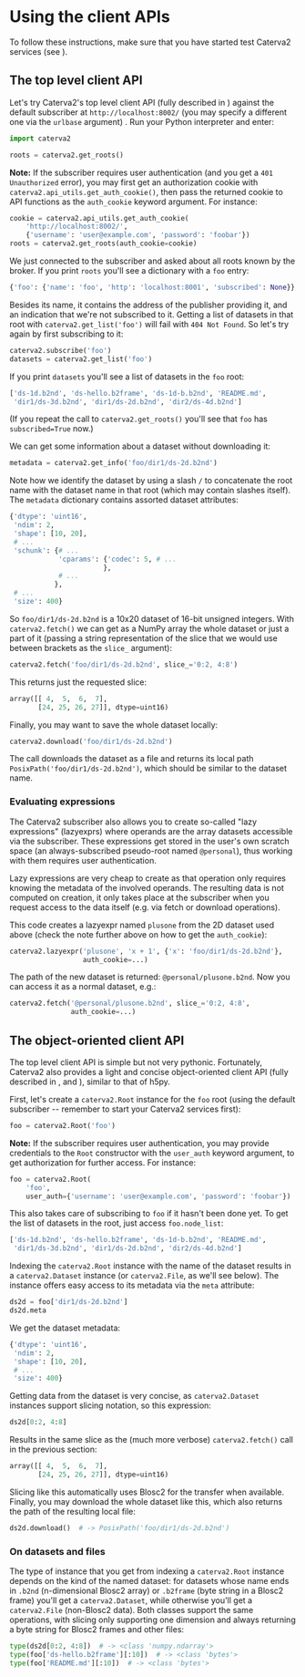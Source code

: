# Using the client APIs

To follow these instructions, make sure that you have started test Caterva2 services (see [](Launching-Caterva2-services)).

## The top level client API

Let's try Caterva2's top level client API (fully described in [](ref-API-top-level)) against the default subscriber at `http://localhost:8002/` (you may specify a different one via the `urlbase` argument) .  Run your Python interpreter and enter:

```python
import caterva2

roots = caterva2.get_roots()
```

**Note:** If the subscriber requires user authentication (and you get a `401 Unauthorized` error), you may first get an authorization cookie with `caterva2.api_utils.get_auth_cookie()`, then pass the returned cookie to API functions as the `auth_cookie` keyword argument.  For instance:

```python
cookie = caterva2.api_utils.get_auth_cookie(
    'http://localhost:8002/',
    {'username': 'user@example.com', 'password': 'foobar'})
roots = caterva2.get_roots(auth_cookie=cookie)
```

We just connected to the subscriber and asked about all roots known by the broker.  If you print `roots` you'll see a dictionary with a `foo` entry:

```python
{'foo': {'name': 'foo', 'http': 'localhost:8001', 'subscribed': None}}
```

Besides its name, it contains the address of the publisher providing it, and an indication that we're not subscribed to it.  Getting a list of datasets in that root with `caterva2.get_list('foo')` will fail with `404 Not Found`.  So let's try again by first subscribing to it:

```python
caterva2.subscribe('foo')
datasets = caterva2.get_list('foo')
```

If you print `datasets` you'll see a list of datasets in the `foo` root:

```python
['ds-1d.b2nd', 'ds-hello.b2frame', 'ds-1d-b.b2nd', 'README.md',
 'dir1/ds-3d.b2nd', 'dir1/ds-2d.b2nd', 'dir2/ds-4d.b2nd']
```

(If you repeat the call to `caterva2.get_roots()` you'll see that `foo` has `subscribed=True` now.)

We can get some information about a dataset without downloading it:

```python
metadata = caterva2.get_info('foo/dir1/ds-2d.b2nd')
```

Note how we identify the dataset by using a slash `/` to concatenate the root name with the dataset name in that root (which may contain slashes itself).  The `metadata` dictionary contains assorted dataset attributes:

```python
{'dtype': 'uint16',
 'ndim': 2,
 'shape': [10, 20],
 # ...
 'schunk': {# ...
            'cparams': {'codec': 5, # ...
                       },
            # ...
           },
 # ...
 'size': 400}
```

So `foo/dir1/ds-2d.b2nd` is a 10x20 dataset of 16-bit unsigned integers.  With `caterva2.fetch()` we can get as a NumPy array the whole dataset or just a part of it (passing a string representation of the slice that we would use between brackets as the `slice_` argument):

```python
caterva2.fetch('foo/dir1/ds-2d.b2nd', slice_='0:2, 4:8')
```

This returns just the requested slice:

```python
array([[ 4,  5,  6,  7],
       [24, 25, 26, 27]], dtype=uint16)
```

Finally, you may want to save the whole dataset locally:

```python
caterva2.download('foo/dir1/ds-2d.b2nd')
```

The call downloads the dataset as a file and returns its local path `PosixPath('foo/dir1/ds-2d.b2nd')`, which should be similar to the dataset name.

### Evaluating expressions

The Caterva2 subscriber also allows you to create so-called "lazy expressions" (lazyexprs) where operands are the array datasets accessible via the subscriber.  These expressions get stored in the user's own scratch space (an always-subscribed pseudo-root named `@personal`), thus working with them requires user authentication.

Lazy expressions are very cheap to create as that operation only requires knowing the metadata of the involved operands.  The resulting data is not computed on creation, it only takes place at the subscriber when you request access to the data itself (e.g. via fetch or download operations).

This code creates a lazyexpr named `plusone` from the 2D dataset used above (check the note further above on how to get the `auth_cookie`):

```python
caterva2.lazyexpr('plusone', 'x + 1', {'x': 'foo/dir1/ds-2d.b2nd'},
                  auth_cookie=...)
```

The path of the new dataset is returned: `@personal/plusone.b2nd`.  Now you can access it as a normal dataset, e.g.:

```python
caterva2.fetch('@personal/plusone.b2nd', slice_='0:2, 4:8',
               auth_cookie=...)
```

## The object-oriented client API

The top level client API is simple but not very pythonic.  Fortunately, Caterva2 also provides a light and concise object-oriented client API (fully described in [](ref-API-Root), [](ref-API-File) and  [](ref-API-Dataset)), similar to that of h5py.

First, let's create a `caterva2.Root` instance for the `foo` root (using the default subscriber -- remember to start your Caterva2 services first):

```python
foo = caterva2.Root('foo')
```

**Note:** If the subscriber requires user authentication, you may provide credentials to the `Root` constructor with the `user_auth` keyword argument, to get authorization for further access.  For instance:

```python
foo = caterva2.Root(
    'foo',
    user_auth={'username': 'user@example.com', 'password': 'foobar'})
```

This also takes care of subscribing to `foo` if it hasn't been done yet.  To get the list of datasets in the root, just access `foo.node_list`:

```python
['ds-1d.b2nd', 'ds-hello.b2frame', 'ds-1d-b.b2nd', 'README.md',
 'dir1/ds-3d.b2nd', 'dir1/ds-2d.b2nd', 'dir2/ds-4d.b2nd']
```

Indexing the `caterva2.Root` instance with the name of the dataset results in a `caterva2.Dataset` instance (or `caterva2.File`, as we'll see below).  The instance offers easy access to its metadata via the `meta` attribute:

```python
ds2d = foo['dir1/ds-2d.b2nd']
ds2d.meta
```

We get the dataset metadata:

```python
{'dtype': 'uint16',
 'ndim': 2,
 'shape': [10, 20],
 # ...
 'size': 400}
```

Getting data from the dataset is very concise, as `caterva2.Dataset` instances support slicing notation, so this expression:

```python
ds2d[0:2, 4:8]
```

Results in the same slice as the (much more verbose) `caterva2.fetch()` call in the previous section:

```python
array([[ 4,  5,  6,  7],
       [24, 25, 26, 27]], dtype=uint16)
```

Slicing like this automatically uses Blosc2 for the transfer when available.  Finally, you may download the whole dataset like this, which also returns the path of the resulting local file:

```python
ds2d.download()  # -> PosixPath('foo/dir1/ds-2d.b2nd')
```

### On datasets and files

The type of instance that you get from indexing a `caterva2.Root` instance depends on the kind of the named dataset: for datasets whose name ends in `.b2nd` (n-dimensional Blosc2 array) or `.b2frame` (byte string in a Blosc2 frame) you'll get a `caterva2.Dataset`, while otherwise you'll get a `caterva2.File` (non-Blosc2 data).  Both classes support the same operations, with slicing only supporting one dimension and always returning a byte string for Blosc2 frames and other files:

```python
type(ds2d[0:2, 4:8])  # -> <class 'numpy.ndarray'>
type(foo['ds-hello.b2frame'][:10])  # -> <class 'bytes'>
type(foo['README.md'][:10])  # -> <class 'bytes'>
```

